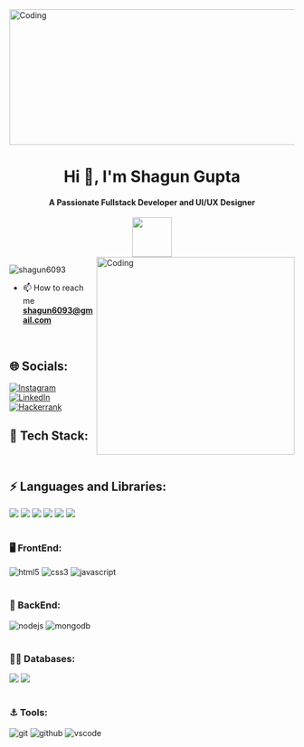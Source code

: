 <img align="center" alt="Coding" width ="1040" height ="240" src="https://user-images.githubusercontent.com/36594527/117921831-c3d32c80-b334-11eb-8bab-a423ac34272a.png">



<h1 align="center">Hi 👋, I'm Shagun Gupta</h1>
<h4 align="center">A Passionate Fullstack Developer and UI/UX Designer</h4>
<div align=center>
 <img align="center" height="70"  src="https://readme-typing-svg.herokuapp.com/?lines=SHAGUN+GUPTA...;FULL+STACK+WEB+DEVELOPER;MERN+STACK+DEVELOPER;WEB+DEVELOPER;&color=cyan&center=true" />
</div>

<img align="right" alt="Coding" width ="350" src="https://cdn.dribbble.com/users/1059583/screenshots/4171367/coding-freak.gif">

<p align="left"> <img src="https://komarev.com/ghpvc/?username=shagun6093&label=Profile%20views&color=0e75b6&style=flat" alt="shagun6093" /> </p>

- 📫 How to reach me **shagun6093@gmail.com**

</br>

## 🌐 Socials:
[![Instagram](https://img.shields.io/badge/Instagram-%23E4405F.svg?logo=Instagram&logoColor=white&style=for-the-badge)](https://instagram.com/shagungupta2704) [![LinkedIn](https://img.shields.io/badge/LinkedIn-%230077B5.svg?logo=linkedin&logoColor=white&style=for-the-badge)](https://linkedin.com/in/gupta-shagun-) [![Hackerrank](https://img.shields.io/badge/Hackerrank-%231DA1F2.svg?logo=Hackerrank&logoColor=white&style=for-the-badge)](https://www.hackerrank.com/shagun6093)

<h2 align="left"> 📌 Tech Stack:</h2>
</br>
<div display="flex">
<h2 align="left"> ⚡ Languages and Libraries:</h2>
<img src = "https://img.shields.io/badge/c-%2300599C.svg?style=for-the-badge&logo=c&logoColor=white">
<img src = "https://img.shields.io/badge/c++-%2300599C.svg?style=for-the-badge&logo=c%2B%2B&logoColor=white">
<img src = "https://img.shields.io/badge/java-%23ED8B00.svg?style=for-the-badge&logo=java&logoColor=white">
<img src = "https://img.shields.io/badge/python-3670A0?style=for-the-badge&logo=python&logoColor=ffdd54">
<img src = "https://img.shields.io/badge/numpy-%23013243.svg?style=for-the-badge&logo=numpy&logoColor=white">
<img src = "https://img.shields.io/badge/pandas-%23150458.svg?style=for-the-badge&logo=pandas&logoColor=white">
</div>
<br>
<div display="flex">
  <h3> 🖥️ FrontEnd: </h3>    
 <img src="https://img.shields.io/badge/html5-%23E34F26.svg?style=for-the-badge&logo=html5&logoColor=white" align="center" alt="html5">
 <img src = "https://img.shields.io/badge/css3-%231572B6.svg?style=for-the-badge&logo=css3&logoColor=white" align="center" alt="css3">
 <img src ="https://img.shields.io/badge/javascript-%23323330.svg?style=for-the-badge&logo=javascript&logoColor=%23F7DF1E" align="center" alt="javascript">
</div>
</br>
 <div ><h3> 👾 BackEnd: </h3> 
   <img src="https://img.shields.io/badge/Node.js-339933?style=for-the-badge&logo=nodedotjs&logoColor=white" align="center" alt="nodejs" />
     <img src="https://img.shields.io/badge/Mongoose-4EA94B?style=for-the-badge&logo=mongoose&logoColor=white&color=red" align="center" alt="mongodb"/>
  
 </div>
</br>
<div ><h3> 👨‍💻 Databases: </h3> 
   <img src="https://img.shields.io/badge/MongoDB-%234ea94b.svg?style=for-the-badge&logo=mongodb&logoColor=white" />
   <img src="https://img.shields.io/badge/mysql-%2300f.svg?style=for-the-badge&logo=mysql&logoColor=white">
 </div>
 </br>
   <div ><h3> ⚓️ Tools: </h3> 
   <img src="https://img.shields.io/badge/git-%23000000.svg?style=for-the-badge&logo=git&logoColor=#00C7B7&color=red" align="center" alt="git"/>
   <img src="https://img.shields.io/badge/GitHub-100000?style=for-the-badge&logo=github&logoColor=white" align="center" alt="github"/>
  
  <img src="https://img.shields.io/badge/Visual%20Studio-%231572B6.svg?style=for-the-badge&logo=visual-studio&logoColor=white"  align="center" alt="vscode"/>
 </div>
 </br>
 </br>





